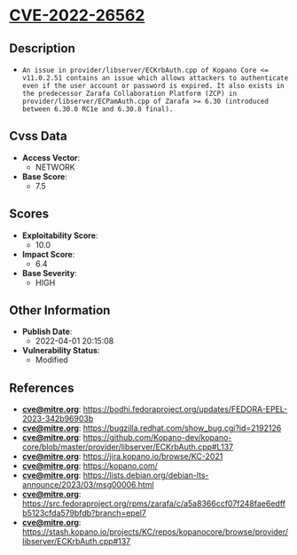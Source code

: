 
# [CVE-2022-26562](https://cve.mitre.org/cgi-bin/cvename.cgi?name=CVE-2022-26562)

## Description

- `An issue in provider/libserver/ECKrbAuth.cpp of Kopano Core <= v11.0.2.51 contains an issue which allows attackers to authenticate even if the user account or password is expired. It also exists in the predecessor Zarafa Collaboration Platform (ZCP) in provider/libserver/ECPamAuth.cpp of Zarafa >= 6.30 (introduced between 6.30.0 RC1e and 6.30.8 final).`

## Cvss Data

- **Access Vector**:
  - NETWORK
- **Base Score**:
  - 7.5

## Scores

- **Exploitability Score**:
  - 10.0
- **Impact Score**:
  - 6.4
- **Base Severity**:
  - HIGH

## Other Information

- **Publish Date**:
  - 2022-04-01 20:15:08
- **Vulnerability Status**:
  - Modified

## References

- **cve@mitre.org**: https://bodhi.fedoraproject.org/updates/FEDORA-EPEL-2023-342b96903b
- **cve@mitre.org**: https://bugzilla.redhat.com/show_bug.cgi?id=2192126
- **cve@mitre.org**: https://github.com/Kopano-dev/kopano-core/blob/master/provider/libserver/ECKrbAuth.cpp#L137
- **cve@mitre.org**: https://jira.kopano.io/browse/KC-2021
- **cve@mitre.org**: https://kopano.com/
- **cve@mitre.org**: https://lists.debian.org/debian-lts-announce/2023/03/msg00006.html
- **cve@mitre.org**: https://src.fedoraproject.org/rpms/zarafa/c/a5a8366ccf07f248fae6edffb5123cfda579bfdb?branch=epel7
- **cve@mitre.org**: https://stash.kopano.io/projects/KC/repos/kopanocore/browse/provider/libserver/ECKrbAuth.cpp#137
